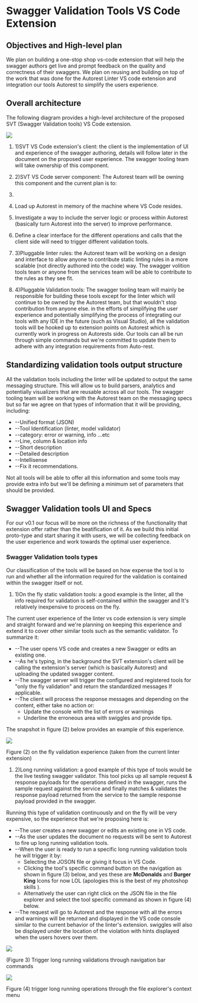 # Swagger Validation Tools VS Code Extension

## Objectives and High-level plan

We plan on building a one-stop shop vs-code extension that will help the swagger authors get live and prompt feedback on the quality and correctness of their swaggers. We plan on reusing and building on top of the work that was done for the Autorest Linter VS code extension and integration our tools Autorest to simplify the users experience.

## Overall architecture

The following diagram provides a high-level architecture of the proposed SVT (Swagger Validation tools) VS Code extension.

![](./diagram.png)

1. 1)SVT VS Code extension&#39;s client: the client is the implementation of UI and experience of the swagger authoring, details will follow later in the document on the proposed user experience. The swagger tooling team will take ownership of this component.

1. 2)SVT VS Code server component: The Autorest team will be owning this component and the current plan is to:

1.
  1. Load up Autorest in memory of the machine where VS Code resides.
  2. Investigate a way to include the server logic or process within Autorest (basically turn Autorest into the server) to improve performance.
  3. Define a clear interface for the different operations and calls that the client side will need to trigger different validation tools.

1. 3)Pluggable linter rules: the Autorest team will be working on a design and interface to allow anyone to contribute static linting rules in a more scalable (not directly authored into the code) way. The swagger volition tools team or anyone from the services team will be able to contribute to the rules as they see fit.

1. 4)Pluggable Validation tools: The swagger tooling team will mainly be responsible for building these tools except for the linter which will continue to be owned by the Autorest team, but that wouldn&#39;t stop contribution from anyone else. in the efforts of simplifying the user experience and potentially simplifying the process of integrating our tools with any IDE in the future (such as Visual Studio), all the validation tools will be hooked up to extension points on Autorest which is currently work in progress on Autorests side. Our tools can all be run through simple commands but we&#39;re committed to update them to adhere with any integration requirements from Auto-rest.

## Standardizing validation tools output structure

All the validation tools including the linter will be updated to output the same messaging structure. This will allow us to build parsers, analytics and potentially visualizers that are reusable across all our tools. The swagger tooling team will be working with the Autorest team on the messaging specs but so far we agree on that types of information that it will be providing, including:

- --Unified format (JSON)
- --Tool Identification (linter, model validator)
- --category: error or warning, info …etc
- --Line, column &amp; location info
- --Short description
- --Detailed description
- --Intellisense
- --Fix it recommendations.

Not all tools will be able to offer all this information and some tools may provide extra info but we&#39;ll be defining a minimum set of parameters that should be provided.

## Swagger Validation tools UI and Specs

For our v0.1 our focus will be more on the richness of the functionality that extension offer rather than the beatification of it. As we build this initial proto-type and start sharing it with users, we will be collecting feedback on the user experience and work towards the optimal user experience.

### Swagger Validation tools types

Our classification of the tools will be based on how expense the tool is to run and whether all the information required for the validation is contained within the swagger itself or not.

1. 1)On the fly static validation tools: a good example is the linter, all the info required for validation is self-contained within the swagger and It&#39;s relatively inexpensive to process on the fly.

The current user experience of the linter vs code extension is very simple and straight forward and we&#39;re planning on keeping this experience and extend it to cover other similar tools such as the semantic validator. To summarize it:

- --The user opens VS code and creates a new Swagger or edits an existing one.
- --As he&#39;s typing, in the background the SVT extension&#39;s client will be calling the extension&#39;s server (which is basically Autorest) and uploading the updated swagger content.
- --The swagger server will trigger the configured and registered tools for &quot;only the fly validation&quot; and return the standardized messages If applicable.
- --The client will process the response messages and depending on the content, either take no action or:
  - Update the console with the list of errors or warnings
  - Underline the erroneous area with swiggles and provide tips.

The snapshot in figure (2) below provides an example of this experience.

 ![](./screencap1.png)

Figure (2) on the fly validation experience (taken from the current linter extension)

1. 2)Long running validation: a good example of this type of tools would be the live testing swagger validator. This tool picks up all sample request &amp; response payloads for the operations defined in the swagger, runs the sample request against the service and finally matches &amp; validates the response payload returned from the service to the sample response payload provided in the swagger.

Running this type of validation continuously and on the fly will be very expensive, so the experience that we&#39;re proposing here is:

- --The user creates a new swagger or edits an existing one in VS code.
- --As the user updates the document no requests will be sent to Autorest to fire up long running validation tools.
- --When the user is ready to run a specific long running validation tools he will trigger it by:
  - Selecting the JOSON file or giving it focus in VS Code.
  - Clicking the tool&#39;s specific command button on the navigation as shown in figure (3) below, and yes these are **McDonalds** and **Burger King** Icons for now LOL (apologies this is the best of my photoshop skills ).
  - Alternatively the user can right click on the JSON file in the file explorer and select the tool specific command as shown in figure (4) below.
- --The request will go to Autorest and the response with all the errors and warnings will be returned and displayed in the VS code console similar to the current behavior of the linter&#39;s extension. swiggles will also be displayed under the location of the violation with hints displayed when the users hovers over them.

 ![](./screencap2.png)

 (Figure 3) Trigger long running validations through navigation bar commands



 ![](./screencap3.png)

Figure (4) trigger long running operations through the file explorer&#39;s context menu
